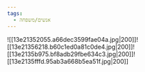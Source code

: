 ```yaml
---
tags:
  - אנשים/משפחה
---
```



![[13e21352055.a66dec3599fae04a.jpg|200]]![[13e21356218.b60c1ed0a81c0de4.jpg|200]]![[13e2135b975.bf8adb29fbe634c3.jpg|200]]![[13e2135fffd.95ab3a668b5ea51f.jpg|200]]
